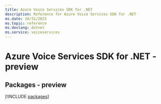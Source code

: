 ```yaml
---
title: Azure Voice Services SDK for .NET
description: Reference for Azure Voice Services SDK for .NET
ms.date: 10/31/2023
ms.topic: reference
ms.devlang: dotnet
ms.service: voiceservices
---
```

# Azure Voice Services SDK for .NET - preview
## Packages - preview
[!INCLUDE [packages](voice-services-index.md)]